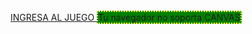 <html>
<head>
<meta charset="UTF-8">
<title>CANVAS</title>
<style>
#miCanvas{	border:dotted 2px yellow;
				background:green;	}
</style>
<script>
window.onload = function(){
	var canvas = document.getElementById("miCanvas");
	if(canvas && canvas.getContext){
		var ctx = canvas.getContext("2d");
		if(ctx){

			//Degrade Fondo
			var gradiente = ctx.createLinearGradient(0,0,0,canvas.height);
			gradiente.addColorStop(0.3, "red");
			gradiente.addColorStop(0.5, "White");
			gradiente.addColorStop(0.7, "blue");
			
			ctx.fillStyle = gradiente;
			ctx.fillRect(0,0,canvas.width,canvas.height);
			//Insertar Imagen
			var imagen = new Image();
			function procesaImagen(){
				ctx.drawImage(imagen,200,200,800,400);
			}
			imagen.src = "moto.jpg";
			imagen.onload = function(e){
				procesaImagen();
			}


			//Descripcion de lineas
			ctx.lineWidth = 24;
			ctx.strokeStyle = "black";
			///Linea Vertical E
			ctx.beginPath();
			ctx.lineTo(50,50);
			ctx.lineTo(50,150);
			ctx.stroke();
			//Primea linea E
			ctx.lineCap = "round";
			ctx.moveTo(50,50);
			ctx.lineTo(120,50);
			ctx.stroke();
			//Segunda linea E
			ctx.lineCap = "round";
			ctx.moveTo(50,100);
			ctx.lineTo(120,100);
			ctx.stroke();
			//Tercera linea E	
			ctx.lineCap = "round";
			ctx.moveTo(50,150);
			ctx.lineTo(120,150);
			ctx.stroke();
			//Linea Vertical I
			ctx.beginPath();
			ctx.lineTo(170,50);
			ctx.lineTo(170,150);
			ctx.stroke();
			//Linea Vertical D
			ctx.beginPath();
			ctx.lineTo(220,50);
			ctx.lineTo(220,150);
			ctx.stroke();
			//Primea linea D
			ctx.lineCap = "round";
			ctx.moveTo(220,50);
			ctx.lineTo(270,60);
			ctx.stroke();
			//Segunda linea D
			ctx.lineCap = "round";
			ctx.moveTo(220,150);
			ctx.lineTo(270,140);
			ctx.stroke();
			//Tercera linea D
			ctx.lineCap = "round";
			ctx.moveTo(270,60);
			ctx.lineTo(290,80);
			ctx.stroke();
			//Cuarta linea D
			ctx.lineCap = "round";
			ctx.moveTo(270,140);
			ctx.lineTo(290,130);
			ctx.stroke();
			//2DA Linea Vertical D
			ctx.lineTo(290,80);
			ctx.lineTo(290,130);
			ctx.stroke();
			//Linea Vertical E
			ctx.beginPath();
			ctx.lineTo(340,50);
			ctx.lineTo(340,150);
			ctx.stroke();
			//Primea linea E
			ctx.lineCap = "round";
			ctx.moveTo(340,50);
			ctx.lineTo(410,50);
			ctx.stroke();
			//Segunda linea E
			ctx.lineCap = "round";
			ctx.moveTo(340,100);
			ctx.lineTo(410,100);
			ctx.stroke();
			//Tercera linea E	
			ctx.lineCap = "round";
			ctx.moveTo(340,150);
			ctx.lineTo(410,150);
			ctx.stroke();
			//1era Linea Vertical R
			ctx.beginPath();
			ctx.lineTo(460,50);
			ctx.lineTo(460,150);
			ctx.stroke();
			//Primea linea R
			ctx.lineCap = "round";
			ctx.moveTo(460,50);
			ctx.lineTo(510,50);
			ctx.stroke();
			//Segunda linea R
			ctx.lineCap = "round";
			ctx.moveTo(460,100);
			ctx.lineTo(510,100);
			ctx.stroke();
			//2da Linea Vertical R
			ctx.lineTo(510,50);
			ctx.lineTo(510,100);
			ctx.stroke();	
			//Tercera linea R
			ctx.lineCap = "round";
			ctx.moveTo(510,100);
			ctx.lineTo(520,110);
			ctx.stroke();
			//Cuarta linea R
			ctx.lineCap = "round";
			ctx.moveTo(520,110);
			ctx.lineTo(530,150);
			ctx.stroke();
			//Linea Vertical M
			ctx.beginPath();
			ctx.lineTo(620,50);
			ctx.lineTo(620,150);
			ctx.stroke();
			//Primea linea M
			ctx.lineCap = "round";
			ctx.moveTo(620,50);
			ctx.lineTo(655,90);
			ctx.stroke();
			//Segunda linea M
			ctx.lineCap = "round";
			ctx.moveTo(655,90);
			ctx.lineTo(690,50);
			ctx.stroke();
			//Linea Vertical M
			ctx.lineCap = "round";
			ctx.moveTo(695,50);
			ctx.lineTo(695,150);
			ctx.stroke();
			//1era Linea Vertical O
			ctx.beginPath();
			ctx.lineTo(745,50);
			ctx.lineTo(745,150);
			ctx.stroke();
			//Primea linea O
			ctx.lineCap = "round";
			ctx.moveTo(745,50);
			ctx.lineTo(800,50);
			ctx.stroke();
			//Segunda linea O	
			ctx.lineCap = "round";
			ctx.moveTo(745,150);
			ctx.lineTo(800,150);
			ctx.stroke();
			//2da Linea Vertical O
			ctx.beginPath();
			ctx.lineTo(800,50);
			ctx.lineTo(800,150);
			ctx.stroke();
			//1era Linea Vertical R
			ctx.beginPath();
			ctx.lineTo(850,50);
			ctx.lineTo(850,150);
			ctx.stroke();
			//Primea linea R
			ctx.lineCap = "round";
			ctx.moveTo(850,50);
			ctx.lineTo(900,50);
			ctx.stroke();
			//Segunda linea R
			ctx.lineCap = "round";
			ctx.moveTo(850,100);
			ctx.lineTo(900,100);
			ctx.stroke();
			//2da Linea Vertical R
			ctx.lineTo(900,50);
			ctx.lineTo(900,100);
			ctx.stroke();	
			//Tercera linea R
			ctx.lineCap = "round";
			ctx.moveTo(900,100);
			ctx.lineTo(910,110);
			ctx.stroke();
			//Cuarta linea R
			ctx.lineCap = "round";
			ctx.moveTo(910,110);
			ctx.lineTo(920,150);
			ctx.stroke();
			//1era Linea Vertical A
			ctx.beginPath();
			ctx.lineTo(970,50);
			ctx.lineTo(970,150);
			ctx.stroke();
			//Primea linea A
			ctx.lineCap = "round";
			ctx.moveTo(970,50);
			ctx.lineTo(1030,50);
			ctx.stroke();
			//Segunda linea A
			ctx.lineCap = "round";
			ctx.moveTo(970,100);
			ctx.lineTo(1030,100);
			ctx.stroke();
			//2da Linea Vertical A
			ctx.beginPath();
			ctx.lineTo(1030,50);
			ctx.lineTo(1030,150);
			ctx.stroke();
		} else {
			alert("Error al crear tu contexto");	
		}
	}
}
</script>
</head>
<body background="fondo.png">
<a href="http://eiderm10.github.io/Pages2/"> INGRESA AL JUEGO </a>
<canvas id="miCanvas" width="1200px" height="650px">
Tu navegador no soporta CANVAS
</canvas>
</body>
</html>
